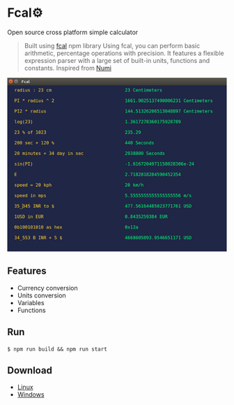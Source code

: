 # Fcal⚙️

Open source cross platform simple calculator

> Built using [fcal](https://github.com/5anthosh/fcal) npm library
> Using fcal, you can perform basic arithmetic, percentage operations with precision.
> It features a flexible expression parser with a large set of built-in units, functions and constants.
> Inspired from [Numi](https://numi.app)

![Fcal gui](https://raw.githubusercontent.com/5anthosh/fcal/assets/fcal-gui.png)

## Features

- Currency conversion
- Units conversion
- Variables
- Functions

## Run

```
$ npm run build && npm run start
```

## Download

- [Linux](https://www.dropbox.com/s/3nsreqouk8w52yg/fcal_0.0.1_amd64.deb?dl=1)
- [Windows](https://www.dropbox.com/s/jib8dasmrkp6rww/Fcal%20Setup%200.0.1.exe?dl=1)
